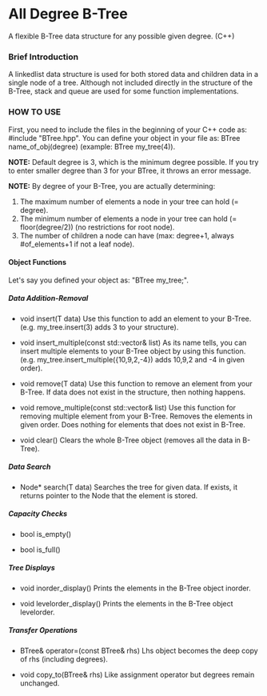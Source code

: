 # All Degree B-Tree
A flexible B-Tree data structure for any possible given degree. (C++)

### Brief Introduction
A linkedlist data structure is used for both stored data and children data in a single node of a tree. Although not included directly in the structure of the B-Tree, stack and queue are used for some function implementations.

### HOW TO USE
First, you need to include the files in the beginning of your C++ code as: #include "BTree.hpp".
You can define your object in your file as: BTree<type> name_of_obj(degree) (example: BTree<int> my_tree(4)).
  
**NOTE:** Default degree is 3, which is the minimum degree possible. If you try to enter smaller degree than 3 for your BTree, it throws an error message.

**NOTE:** By degree of your B-Tree, you are actually determining:
1. The maximum number of elements a node in your tree can hold (= degree).
2. The minimum number of elements a node in your tree can hold (= floor(degree/2)) (no restrictions for root node).
3. The number of children a node can have (max: degree+1, always #of_elements+1 if not a leaf node).

#### Object Functions
Let's say you defined your object as: "BTree<int> my_tree;".

##### Data Addition-Removal
- void insert(T data)
Use this function to add an element to your B-Tree. (e.g. my_tree.insert(3) adds 3 to your structure).

- void insert_multiple(const std::vector<T>& list)
As its name tells, you can insert multiple elements to your B-Tree object by using this function. (e.g. my_tree.insert_multiple({10,9,2,-4}) adds 10,9,2 and -4 in given order).

- void remove(T data)
Use this function to remove an element from your B-Tree. If data does not exist in the structure, then nothing happens.

- void remove_multiple(const std::vector<T>& list)
Use this function for removing multiple element from your B-Tree. Removes the elements in given order. Does nothing for elements that does not exist in B-Tree.
  
- void clear()
Clears the whole B-Tree object (removes all the data in B-Tree).

##### Data Search
- Node* search(T data)
Searches the tree for given data. If exists, it returns pointer to the Node that the element is stored.

##### Capacity Checks
- bool is_empty()

- bool is_full()

##### Tree Displays
- void inorder_display()
Prints the elements in the B-Tree object inorder.

- void levelorder_display()
Prints the elements in the B-Tree object levelorder.

##### Transfer Operations
- BTree<T>& operator=(const BTree<T>& rhs)
Lhs object becomes the deep copy of rhs (including degrees).

- void copy_to(BTree<T>& rhs)
Like assignment operator but degrees remain unchanged.
